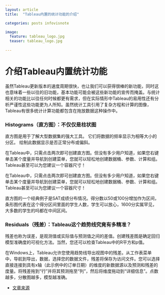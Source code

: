 ```yaml
---
layout: article
title:  "Tableau内置的统计功能的介绍"

categories: posts infovisnote

image:
  feature: tableau_logo.jpg
  teaser: tableau_logo.jpg
 
---
```


# 介绍Tableau内置统计功能



虽然Tableau更新版本的速度周期很快，也让我们可以获得很棒的新功能，同时这也意味着一些以往的旧功能，基本功能可能会被这些新功能的宣传而掩盖。与统计相关的功能比以往任何时候都更有需求，但在实际情形中Tableau的易用性还有分析严谨性这些功能更为人所知。虽然统计工具引用了复杂方程和计算的图像，Tableau有很多统计计算功能都包含在拖放数据这种操作中。

### Histograms（直方图）：不仅仅是柱状图

直方图是用于了解大型数据集的强大工具。 它们将数据的频率显示为相等大小的分区。 绘制此数据显示是否正常分布或偏斜。 

在Tableau中，只需点击两次即可创建直方图。但没有多少用户知道，如果您右键单击某个度量并导航到创建菜单，您就可以轻松地创建数据桶、参数、计算和组。Tableau甚至可以为您建议一个容器尺寸！ 

在Tableau中，只需点击两次即可创建直方图。但没有多少用户知道，如果您右键单击某个度量并导航到创建菜单，您就可以轻松地创建数据桶、参数、计算和组。Tableau甚至可以为您建议一个容器尺寸！

直方图的一个经典例子是SAT成绩分布情况。得分数以50或100分增加作为区间，条形图代表在这个得分区间里面的学生人数，学生可以放心，1600分实属罕见，大多数的学生的吗都在中间区间。

### Residuals（残差）：Tableau这个趋势线究竟有多精准？

残差也称为误差，是观测值或实际值与预测值之间的差值。创建残差图是确定回归模型准确度的可视化方法。当然，您还可以检查Tableau中的R平方和p值。 

在Windows上，Tableau允许您使用趋势线导出视图中的残差。从工作表菜单中，导航到导出，数据，选择您的数据文件，残差将保存为访问文件。您可以选择直接连接到具有x轴（此示例中的订单日期）的维度的新数据源以及预测和残差的度量。将残差拖到“行”并将其预测拖至“列”，然后将维度拖动到“详细信息”。点数越多，分散图越多，模型越准确。


* [文章来源](https://www.douban.com/note/622829159/)